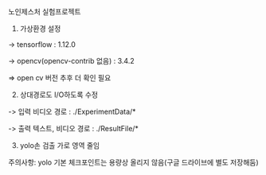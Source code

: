 노인제스처 실험프로젝트


1) 가상환경 설정

-> tensorflow                      : 1.12.0

-> opencv(opencv-contrib 없음)     : 3.4.2

=> open cv 버전 추후 더 확인 필요


2) 상대경로도 I/O하도록 수정

-> 입력 비디오 경로 : ./ExperimentData/*

-> 출력 텍스트, 비디오 경로 : ./ResultFile/*


3) yolo손 검출 가로 영역 줄임



주의사항: yolo 기본 체크포인트는 용량상 올리지 않음(구글 드라이브에 별도 저장해둠)

